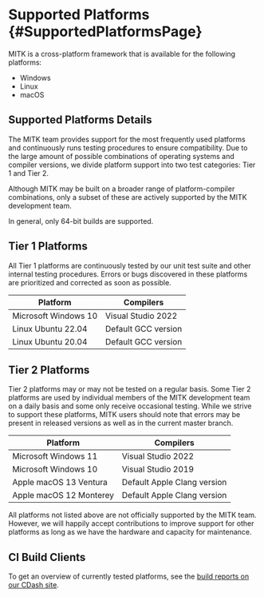 
Supported Platforms  {#SupportedPlatformsPage}
===================

MITK is a cross-platform framework that is available for the following platforms:

- Windows
- Linux
- macOS

Supported Platforms Details
---------------------------

The MITK team provides support for the most frequently used platforms and continuously runs testing procedures
to ensure compatibility. Due to the large amount of possible combinations of operating systems and compiler versions,
we divide platform support into two test categories: Tier 1 and Tier 2.

Although MITK may be built on a broader range of platform-compiler combinations, only a subset of these are actively
supported by the MITK development team.

In general, only 64-bit builds are supported.

Tier 1 Platforms
----------------

All Tier 1 platforms are continuously tested by our unit test suite and other internal testing procedures.
Errors or bugs discovered in these platforms are prioritized and corrected as soon as possible.

| Platform                            | Compilers
| ----------------------------------- | --------------------------------------------------
| Microsoft Windows 10                | Visual Studio 2022
| Linux Ubuntu 22.04                  | Default GCC version
| Linux Ubuntu 20.04                  | Default GCC version

Tier 2 Platforms
----------------

Tier 2 platforms may or may not be tested on a regular basis. Some Tier 2 platforms are used by individual
members of the MITK development team on a daily basis and some only receive occasional testing. While we
strive to support these platforms, MITK users should note that errors may be present in released versions
as well as in the current master branch.

| Platform                            | Compilers
| ----------------------------------- | --------------------------------------------------
| Microsoft Windows 11                | Visual Studio 2022
| Microsoft Windows 10                | Visual Studio 2019
| Apple macOS 13 Ventura              | Default Apple Clang version
| Apple macOS 12 Monterey             | Default Apple Clang version

All platforms not listed above are not officially supported by the MITK team. However, we will happily accept
contributions to improve support for other platforms as long as we have the hardware and capacity for maintenance.

CI Build Clients
----------------

To get an overview of currently tested platforms, see the <a href="https://cdash.mitk.org/index.php?project=MITK">build reports on our CDash site</a>.
